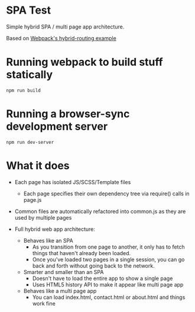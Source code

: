 # SPA Test

Simple hybrid SPA / multi page app architecture.

Based on [Webpack's hybrid-routing example](https://github.com/webpack/webpack/tree/master/examples/hybrid-routing)


# Running webpack to build stuff statically

    npm run build


# Running a browser-sync development server


    npm run dev-server


# What it does

  * Each page has isolated JS/SCSS/Template files
    * Each page specifies their own dependency tree via
    require() calls in page.js

  * Common files are automatically refactored into common.js as they are used
  by multiple pages

  * Full hybrid web app architecture:

    * Behaves like an SPA
      * As you transition from one page to another, it only has to fetch things that
      haven't already been loaded.
      * Once you've loaded two pages in a single session, you can go back and forth
      without going back to the network.
    * Smarter and smaller than an SPA
      * Doesn't have to load the entire app to show a single page
      * Uses HTML5 history API to make it appear like multi page app
    * Behaves like a multi page app
      * You can load index.html, contact.html or about.html and things work fine
